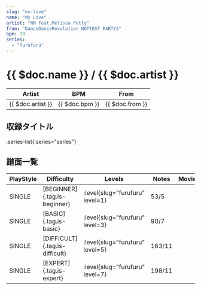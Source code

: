 ```yaml
---
slug: "my-love"
name: "My Love"
artist: "NM feat.Melissa Petty"
from: "DanceDanceRevolution HOTTEST PARTY2"
bpm: 70
series:
  - "furufuru"
---
```


# {{ $doc.name }} / {{ $doc.artist }}

|Artist|BPM|From|
|------|---|----|
|{{ $doc.artist }}|{{ $doc.bpm }}|{{ $doc.from }}|

## 収録タイトル

:series-list{:series="series"}

## 譜面一覧

|PlayStyle|Difficulty|Levels|Notes|Movie|
|---------|----------|------|-----|-----|
|SINGLE|[BEGINNER]{.tag.is-beginner}|<div class="field is-grouped is-grouped-multiline"> :level{slug="furufuru" level=1}</div>|53/5||
|SINGLE|[BASIC]{.tag.is-basic}|<div class="field is-grouped is-grouped-multiline"> :level{slug="furufuru" level=3}</div>|90/7||
|SINGLE|[DIFFICULT]{.tag.is-difficult}|<div class="field is-grouped is-grouped-multiline"> :level{slug="furufuru" level=5}</div>|163/11||
|SINGLE|[EXPERT]{.tag.is-expert}|<div class="field is-grouped is-grouped-multiline"> :level{slug="furufuru" level=7}</div>|198/11||
